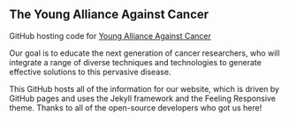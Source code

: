 ## The Young Alliance Against Cancer

GitHub hosting code for [Young Alliance Against Cancer](YoungAlliance.github.io)

Our goal is to educate the next generation of cancer researchers, who will integrate a range of diverse techniques and technologies to generate effective solutions to this pervasive disease.

This GitHub hosts all of the information for our website, which is driven by GitHub pages and uses the Jekyll framework and the Feeling Responsive theme.  Thanks to all of the open-source developers who got us here!

